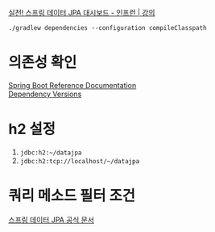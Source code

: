 [실전! 스프링 데이터 JPA 대시보드 - 인프런 | 강의](https://www.inflearn.com/course/%EC%8A%A4%ED%94%84%EB%A7%81-%EB%8D%B0%EC%9D%B4%ED%84%B0-JPA-%EC%8B%A4%EC%A0%84/dashboard)

```bach
./gradlew dependencies --configuration compileClasspath
```

# 의존성 확인
[Spring Boot Reference Documentation](https://docs.spring.io/spring-boot/docs/current/reference/html/index.html)  
[Dependency Versions](https://docs.spring.io/spring-boot/docs/current/reference/html/dependency-versions.html#appendix.dependency-versions)  

# h2 설정
1. `jdbc:h2:~/datajpa`
2. `jdbc:h2:tcp://localhost/~/datajpa`

# 쿼리 메소드 필터 조건
[스프링 데이터 JPA 공식 문서](https://docs.spring.io/spring-data/jpa/docs/current/reference/html/#jpa.query-methods.query-creation)  
